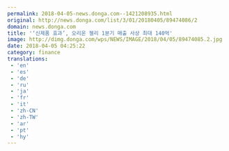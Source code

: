 ```yaml
---
permalink: 2018-04-05-news.donga.com--1421208935.html
original: http://news.donga.com/list/3/01/20180405/89474086/2
domain: news.donga.com
title: '‘신제품 효과’, 오리온 젤리 1분기 매출 사상 최대 140억'
image: http://dimg.donga.com/wps/NEWS/IMAGE/2018/04/05/89474085.2.jpg
date: 2018-04-05 04:25:22
category: finance
translations: 
 - 'en'
 - 'es'
 - 'de'
 - 'ru'
 - 'ja'
 - 'fr'
 - 'it'
 - 'zh-CN'
 - 'zh-TW'
 - 'ar'
 - 'pt'
 - 'hy'
---
```



